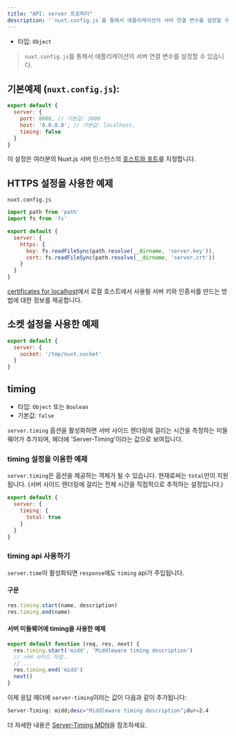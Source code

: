 ```yaml
---
title: "API: server 프로퍼티"
description: '`nuxt.config.js`를 통해서 애플리케이션의 서버 연결 변수를 설정할 수 있습니다.'
---
```


- 타입: `Object`

> `nuxt.config.js`를 통해서 애플리케이션의 서버 연결 변수를 설정할 수 있습니다.

## 기본예제 (`nuxt.config.js`):

```js
export default {
  server: {
    port: 8000, // 기본값: 3000
    host: '0.0.0.0', // 기본값: localhost,
    timing: false
  }
}
```

이 설정은 여러분의 Nuxt.js 서버 인스턴스의 [호스트와 포트](/faq/host-port)를 지정합니다.

## HTTPS 설정을 사용한 예제

`nuxt.config.js`
```js
import path from 'path'
import fs from 'fs'

export default {
  server: {
    https: {
      key: fs.readFileSync(path.resolve(__dirname, 'server.key')),
      cert: fs.readFileSync(path.resolve(__dirname, 'server.crt'))
    }
  }
}
```

[certificates for localhost](https://letsencrypt.org/docs/certificates-for-localhost/)에서 로컬 호스트에서 사용될 서버 키와 인증서를 만드는 방법에 대한 정보를 제공합니다.


## 소켓 설정을 사용한 예제

```js
export default {
  server: {
    socket: '/tmp/nuxt.socket'
  }
}
```

## timing

- 타입: `Object` 또는 `Boolean`
- 기본값: `false`

`server.timing` 옵션을 활성화하면 서버 사이드 렌더링에 걸리는 시간을 측정하는 미들웨어가 추가되며, 헤더에 'Server-Timing'이라는 값으로 보여집니다.

### timing 설정을 이용한 예제

`server.timing`은 옵션을 제공하는 객체가 될 수 있습니다. 현재로써는 `total`만이 지원됩니다. (서버 사이드 렌더링에 걸리는 전체 시간을 직접적으로 추적하는 설정입니다.)

```js
export default {
  server: {
    timing: {
      total: true
    }
  }
}
```

### timing api 사용하기

`server.time`이 활성화되면 `response`에도 `timing` api가 주입됩니다.

#### 구문

```js
res.timing.start(name, description)
res.timing.end(name)
```

#### 서버 미들웨어에 timing을 사용한 예제

```js
export default function (req, res, next) {
  res.timing.start('midd', 'Middleware timing description')
  // 서버 사이드 작업..
  // ...
  res.timing.end('midd')
  next()
}
```

이제 응답 헤더에 `server-timing`이라는 값이 다음과 같이 추가됩니다:

```bash
Server-Timing: midd;desc="Middleware timing description";dur=2.4
```

더 자세한 내용은 [Server-Timing MDN](https://developer.mozilla.org/en-US/docs/Web/HTTP/Headers/Server-Timing)을 참조하세요.
